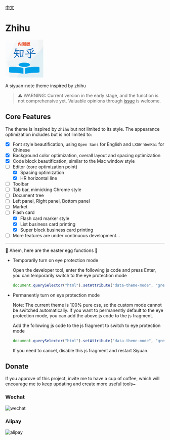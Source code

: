 [中文](https://github.com/terwer/siyuan-theme-zhihu/blob/main/README_zh_CN.md)

# Zhihu

![](https://raw.githubusercontent.com/terwer/siyuan-theme-zhihu/main/icon.png)

A siyuan-note theme inspired by zhihu

> ⚠️ WARNING: Current version in the early stage, and the function is not comprehensive yet. Valuable opinions through [issue](https://github.com/terwer/siyuan-theme-zhihu/issues/new) is welcome. 

## Core Features

The theme is inspired by `Zhihu` but not limited to its style. The appearance optimization includes but is not limited
to:

- [X] Font style beautification, using `Open Sans` for English and `LXGW WenKai` for Chinese
- [X] Background color optimization, overall layout and spacing optimization
- [X] Code block beautification, similar to the Mac window style
- [ ] Editor (core optimization point)
  - [X] Spacing optimization
  - [X] HR horizontal line
- [ ] Toolbar
- [ ] Tab bar, mimicking Chrome style
- [ ] Document tree
- [ ] Left panel, Right panel, Bottom panel
- [ ] Market
- [ ] Flash card
  - [X] Flash card marker style
  - [X] List business card printing
  - [X] Super block business card printing
- [ ] More features are under continuous development...

<hr/>

👻 Ahem, here are the easter egg functions 👻

- Temporarily turn on eye protection mode

  Open the developer tool, enter the following js code and press Enter, you can temporarily switch to the eye protection mode

  ```js
  document.querySelector("html").setAttribute("data-theme-mode", "green")
  ```

- Permanently turn on eye protection mode

  Note: The current theme is 100% pure css, so the custom mode cannot be switched automatically. If you want to permanently default to the eye protection mode, you can add the above js code to the js fragment.

  Add the following js code to the js fragment to switch to eye protection mode

  ```js
  document.querySelector("html").setAttribute("data-theme-mode", "green")
  ```

  If you need to cancel, disable this js fragment and restart Siyuan.

## Donate

If you approve of this project, invite me to have a cup of coffee, which will encourage me to keep updating and create
more useful tools~

### Wechat

<div>
<img src="https://static-rs-terwer.oss-cn-beijing.aliyuncs.com/donate/wechat.jpg" alt="wechat" style="width:280px;height:375px;" />
</div>

### Alipay

<div>
<img src="https://static-rs-terwer.oss-cn-beijing.aliyuncs.com/donate/alipay.jpg" alt="alipay" style="width:280px;height:375px;" />
</div>